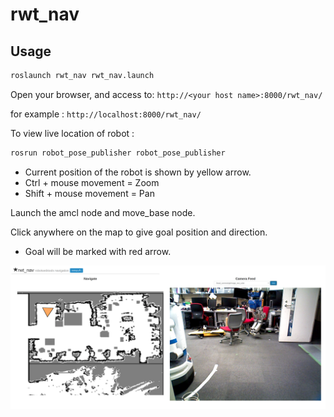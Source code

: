 # rwt_nav

## Usage

```bash
roslaunch rwt_nav rwt_nav.launch
```

Open your browser, and access to: `http://<your host name>:8000/rwt_nav/`

for example : `http://localhost:8000/rwt_nav/`

To view live location of robot :

```bash
rosrun robot_pose_publisher robot_pose_publisher
```

- Current position of the robot is shown by yellow arrow.
- Ctrl + mouse movement = Zoom
- Shift + mouse movement = Pan

Launch the amcl node and move_base node.

Click anywhere on the map to give goal position and direction.

- Goal will be marked with red arrow.

![rwt_nav.png](images/rwt_nav.png)
